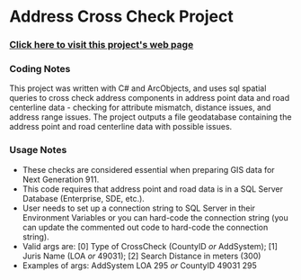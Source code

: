 # Address Cross Check Project

### [Click here to visit this project's web page](https://gregbunce.github.io/AddressData_CrossCheck/)

### Coding Notes
This project was written with C# and ArcObjects, and uses sql spatial queries to cross check address components in address point data and road centerline data - checking for attribute mismatch, distance issues, and address range issues.  The project outputs a file geodatabase containing the address point and road centerline data with possible issues.  
     
### Usage Notes
* These checks are considered essential when preparing GIS data for Next Generation 911.
* This code requires that address point and road data is in a SQL Server Database (Enterprise, SDE, etc.).
* User needs to set up a connection string to SQL Server in their Environment Variables or you can hard-code the connection string (you can update the commented out code to hard-code the connection string).
* Valid args are: [0] Type of CrossCheck (CountyID _or_ AddSystem); [1] Juris Name (LOA _or_ 49031); [2] Search Distance in meters (300)
* Examples of args: AddSystem LOA 295 _or_ CountyID 49031 295
